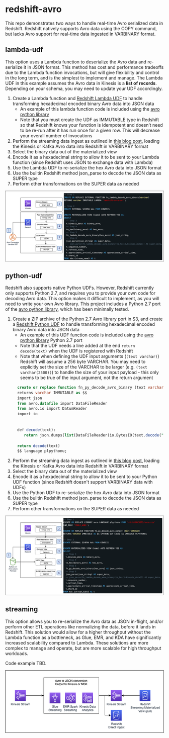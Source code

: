 # redshift-avro

This repo demonstrates two ways to handle real-time Avro serialized data in Redshift. Redshift natively supports Avro data using the COPY command, but lacks Avro support for real-time data ingested in VARBINARY format.

## lambda-udf

This option uses a Lambda function to deserialize the Avro data and re-serialize it in JSON format. This method has cost and performance tradeoffs due to the Lambda function invocations, but will give flexibility and control in the long term, and is the simplest to implement and manage. The Lambda UDF in this example assumes the Avro data in Kinesis is a **list of records**. Depending on your schema, you may need to update your UDF accordingly.

1. Create a Lambda function and [Redshift Lambda UDF](https://docs.aws.amazon.com/redshift/latest/dg/udf-creating-a-lambda-sql-udf.html) to handle transforming hexadecimal encoded binary Avro data into JSON data
    * An example of this lambda function code is included using the [avro python library](https://pypi.org/project/avro/)
    * Note that you must create the UDF as IMMUTABLE type in Redshift so that Redshift knows your function is idempotent and doesn’t need to be re-run after it has run once for a given row. This will decrease your overall number of invocations
2. Perform the streaming data ingest as outlined in [this blog post](https://aws.amazon.com/blogs/big-data/real-time-analytics-with-amazon-redshift-streaming-ingestion/), loading the Kinesis or Kafka Avro data into Redshift in VARBINARY format
3. Select the binary data out of the materialized view
4. Encode it as a hexadecimal string to allow it to be sent to your Lambda function (since Redshift uses JSON to exchange data with Lambda)
5. Use the Lambda UDF to re-serialize the hex Avro data into JSON format
6. Use the builtin Redshift method json_parse to decode the JSON data as SUPER type
7. Perform other transformations on the SUPER data as needed

![Avro using a Lambda function](https://github.com/mmehrten/redshift-avro/blob/main/Avro-Lambda.png)

## python-udf

Redshift also supports native Python UDFs. However, Redshift currently only supports Python 2.7, and requires you to provide your own code for decoding Avro data. This option makes it difficult to implement, as you will need to write your own Avro library. This project includes a Python 2.7 port of the [avro python library](https://pypi.org/project/avro/), which has been minimally tested.

1. Create a ZIP archive of the Python 2.7 Avro library port in S3, and create a [Redshift Python UDF](https://docs.aws.amazon.com/redshift/latest/dg/udf-python-language-support.html) to handle transforming hexadecimal encoded binary Avro data into JSON data
    * An example of this UDF function code is included using the [avro python library](https://pypi.org/project/avro/) Python 2.7 port
    * Note that the UDF needs a line added at the end `return decode(text)` when the UDF is registered with Redshift
    * Note that when defining the UDF input arguments (`(text varchar)`) Redshift will assume a 256 byte VARCHAR. You may need to explicitly set the size of the VARCHAR to be larger (e.g. `(text varchar(2500))`) to handle the size of your input payload - this only seems to be true of the input argument, not the return argument
    ```sql
      create or replace function fn_py_decode_avro_binary (text varchar(2500))
      returns varchar IMMUTABLE as $$
      import json
      from avro.datafile import DataFileReader
      from avro.io import DatumReader
      import io


      def decode(text):
         return json.dumps(list(DataFileReader(io.BytesIO(text.decode("hex")), DatumReader())))
         
      return decode(text)
      $$ language plpythonu;
      ```
2. Perform the streaming data ingest as outlined in [this blog post](https://aws.amazon.com/blogs/big-data/real-time-analytics-with-amazon-redshift-streaming-ingestion/), loading the Kinesis or Kafka Avro data into Redshift in VARBINARY format
3. Select the binary data out of the materialized view
4. Encode it as a hexadecimal string to allow it to be sent to your Python UDF function (since Redshift doesn't support VARBINARY data with UDFs)
5. Use the Python UDF to re-serialize the hex Avro data into JSON format
6. Use the builtin Redshift method json_parse to decode the JSON data as SUPER type
7. Perform other transformations on the SUPER data as needed

![Avro using a Python UDF](https://github.com/mmehrten/redshift-avro/blob/main/Avro-Python.png)

## streaming

This option allows you to re-serialize the Avro data as JSON in-flight, and/or perform other ETL operations like normalizing the data, before it lands in Redshift. This solution would allow for a higher throughput without the Lambda function as a bottleneck, as Glue, EMR, and KDA have significantly increased scalability compared to Lambda. These solutions are more complex to manage and operate, but are more scalable for high throughput workloads.

Code example TBD.

![Streaming Ingest](https://github.com/mmehrten/redshift-avro/blob/main/Stream-Ingest.png)
